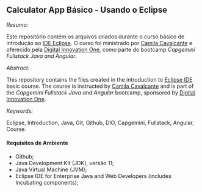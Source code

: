 ## Calculator App Básico - Usando o Eclipse

*Resumo:*

Este repositório contém os arquivos criados durante o curso básico de introdução ao [IDE Eclipse](https://github.com/cami-la/curso-dio-dominando-ides-java). O curso foi ministrado por [Camila Cavalcante](https://github.com/cami-la) e oferecido pela [Digital Innovation One](https://digitalinnovation.one/sign-in), como parte do bootcamp *_Capgemini Fullstack Java and Angular_*.

*Abstract:*

This repository contains the files created in the introduction to [Eclipse IDE](https://github.com/cami-la/curso-dio-dominando-ides-java) basic course. The course is instructed by [Camila Cavalcante](https://github.com/cami-la) and is part of the *_Capgemini Fullstack Java and Angular_* bootcamp, sponsored by [Digital Innovation One](https://digitalinnovation.one/sign-in).

*Keywords:*

Eclipse, Introduction, Java, Git, Github, DIO, Capgemini, Fullstack, Angular, Course.

#### Requisitos de Ambiente

- Github;
- Java Development Kit (JDK), versão 11;
- Java Virtual Machine (JVM);
- Eclipse IDE for Enterprise Java and Web Developers (includes Incubating components);
